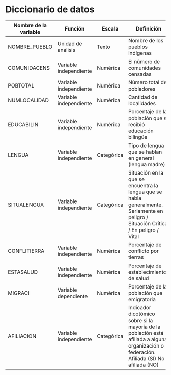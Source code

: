 # Diccionario de datos
| Nombre de la variable| Función | Escala | Definición |
|--------------|--------------|--------------|--------------|
| NOMBRE_PUEBLO  | Unidad de análisis | Texto | Nombre de los pueblos indígenas |
| COMUNIDACENS  | Variable independiente | Numérica  | El número de comunidades censadas|
| POBTOTAL  | Variable independiente  | Numérica | Número total de pobladores |
| NUMLOCALIDAD | Variable independiente   | Numérica  | Cantidad de localidades |
| EDUCABILIN | Variable independiente | Numérica  | Porcentaje de la población que sí recibió educación bilingüe  |
| LENGUA   | Variable independiente  | Categórica | Tipo de lengua que se hablan en general (lengua madre)|
| SITUALENGUA | Variable independiente  | Categórica | Situación en la que se encuentra la lengua que se habla generalmente. Seriamente en peligro / Situación Crítica / En peligro / Vital|
| CONFLITIERRA| Variable independiente | Numérica  | Porcentaje de conflicto por tierras |
| ESTASALUD | Variable independiente  | Numérica| Porcentaje de establecimientos de salud |
| MIGRACI| Variable dependiente | Numérica | Porcentaje de la población que emigratoria |
| AFILIACION |Variable independiente | Categórica | Indicador dicotómico sobre si la mayoría de la población está afiliada a alguna organización o federación. Afiliada (SI) No afiliada (NO)|
